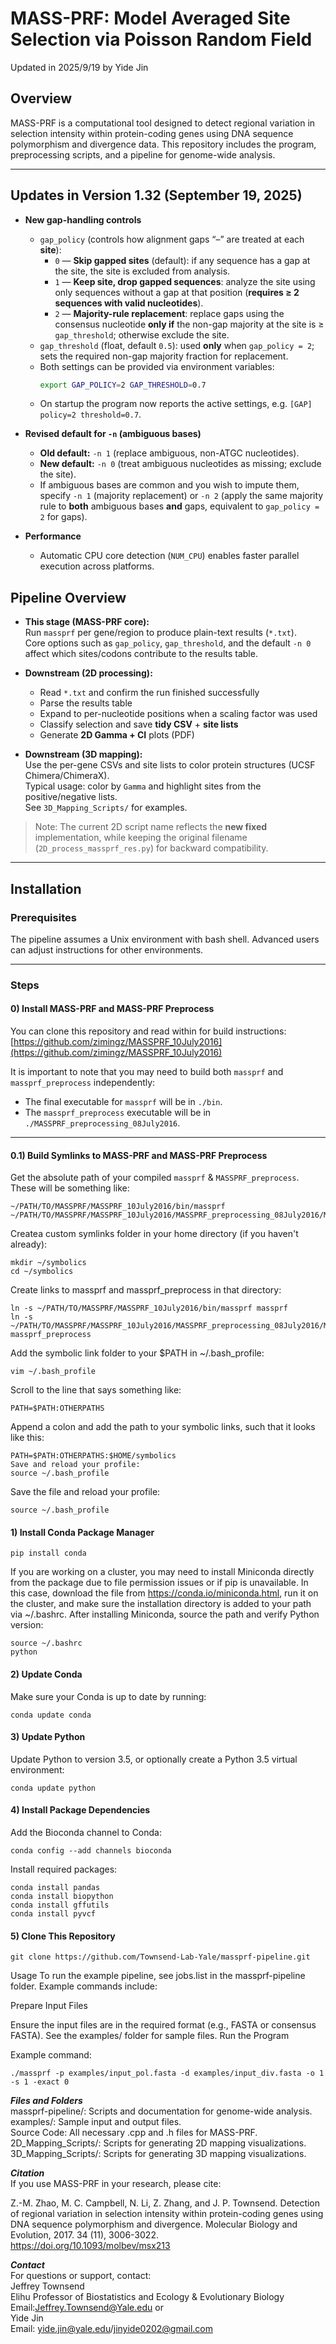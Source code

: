 # MASS-PRF: Model Averaged Site Selection via Poisson Random Field 
Updated in 2025/9/19 by Yide Jin

## Overview
MASS-PRF is a computational tool designed to detect regional variation in selection intensity within protein-coding genes using DNA sequence polymorphism and divergence data. This repository includes the program, preprocessing scripts, and a pipeline for genome-wide analysis.

---

## Updates in Version 1.32 (September 19, 2025)

- **New gap-handling controls**
  - `gap_policy` (controls how alignment gaps “–” are treated at each **site**):
    - `0` — **Skip gapped sites** (default): if any sequence has a gap at the site, the site is excluded from analysis.  
    - `1` — **Keep site, drop gapped sequences**: analyze the site using only sequences without a gap at that position (**requires ≥ 2 sequences with valid nucleotides**).  
    - `2` — **Majority-rule replacement**: replace gaps using the consensus nucleotide **only if** the non-gap majority at the site is ≥ `gap_threshold`; otherwise exclude the site.
  - `gap_threshold` (float, default `0.5`): used **only** when `gap_policy = 2`; sets the required non-gap majority fraction for replacement.
  - Both settings can be provided via environment variables:
    ```bash
    export GAP_POLICY=2 GAP_THRESHOLD=0.7
    ```
  - On startup the program now reports the active settings, e.g. `[GAP] policy=2 threshold=0.7`.

- **Revised default for `-n` (ambiguous bases)**
  - **Old default:** `-n 1` (replace ambiguous, non-ATGC nucleotides).  
  - **New default:** `-n 0` (treat ambiguous nucleotides as missing; exclude the site).  
  - If ambiguous bases are common and you wish to impute them, specify `-n 1` (majority replacement) or `-n 2` (apply the same majority rule to **both** ambiguous bases **and** gaps, equivalent to `gap_policy = 2` for gaps).

- **Performance**
  - Automatic CPU core detection (`NUM_CPU`) enables faster parallel execution across platforms.


## Pipeline Overview

- **This stage (MASS-PRF core):**  
  Run `massprf` per gene/region to produce plain-text results (`*.txt`).  
  Core options such as `gap_policy`, `gap_threshold`, and the default `-n 0` affect which sites/codons contribute to the results table.

- **Downstream (2D processing):**  
  - Read `*.txt` and confirm the run finished successfully  
  - Parse the results table  
  - Expand to per-nucleotide positions when a scaling factor was used  
  - Classify selection and save **tidy CSV** + **site lists**  
  - Generate **2D Gamma + CI** plots (PDF)

- **Downstream (3D mapping):**  
  Use the per-gene CSVs and site lists to color protein structures (UCSF Chimera/ChimeraX).  
  Typical usage: color by `Gamma` and highlight sites from the positive/negative lists.  
  See `3D_Mapping_Scripts/` for examples.

> Note: The current 2D script name reflects the **new fixed** implementation, while keeping the original filename (`2D_process_massprf_res.py`) for backward compatibility.
---

## Installation

### Prerequisites
The pipeline assumes a Unix environment with bash shell. Advanced users can adjust instructions for other environments.

---

### Steps

#### 0) Install MASS-PRF and MASS-PRF Preprocess
You can clone this repository and read within for build instructions:  
[https://github.com/zimingz/MASSPRF_10July2016](https://github.com/zimingz/MASSPRF_10July2016)

It is important to note that you may need to build both `massprf` and `massprf_preprocess` independently:
- The final executable for `massprf` will be in `./bin`.
- The `massprf_preprocess` executable will be in `./MASSPRF_preprocessing_08July2016`.

---

#### 0.1) Build Symlinks to MASS-PRF and MASS-PRF Preprocess
Get the absolute path of your compiled `massprf` & `MASSPRF_preprocess`. These will be something like:

```plaintext
~/PATH/TO/MASSPRF/MASSPRF_10July2016/bin/massprf
~/PATH/TO/MASSPRF/MASSPRF_10July2016/MASSPRF_preprocessing_08July2016/MASSPRF_preprocess
```
Createa custom symlinks folder in your home directory (if you haven't already):
```
mkdir ~/symbolics
cd ~/symbolics
```
Create links to massprf and massprf_preprocess in that directory:
```
ln -s ~/PATH/TO/MASSPRF/MASSPRF_10July2016/bin/massprf massprf
ln -s ~/PATH/TO/MASSPRF/MASSPRF_10July2016/MASSPRF_preprocessing_08July2016/MASSPRF_preprocess massprf_preprocess
```
Add the symbolic link folder to your $PATH in ~/.bash_profile:
```
vim ~/.bash_profile
```
Scroll to the line that says something like:
```
PATH=$PATH:OTHERPATHS
```
Append a colon and add the path to your symbolic links, such that it looks like this:
```
PATH=$PATH:OTHERPATHS:$HOME/symbolics
Save and reload your profile:
source ~/.bash_profile
```
Save the file and reload your profile:
```
source ~/.bash_profile
```
#### 1) Install Conda Package Manager
   ```
   pip install conda
   ```
If you are working on a cluster, you may need to install Miniconda directly from the package due to file permission issues or if pip is unavailable.
In this case, download the file from https://conda.io/miniconda.html, run it on the cluster, and make sure the installation directory is added to your path via ~/.bashrc.
After installing Miniconda, source the path and verify Python version:
```
source ~/.bashrc
python
```
#### 2) Update Conda
Make sure your Conda is up to date by running:
```
conda update conda
```
#### 3) Update Python
Update Python to version 3.5, or optionally create a Python 3.5 virtual environment:
```
conda update python
```
#### 4) Install Package Dependencies
Add the Bioconda channel to Conda:
```
conda config --add channels bioconda
```
Install required packages:
```
conda install pandas
conda install biopython
conda install gffutils
conda install pyvcf
```
#### 5) Clone This Repository
```
git clone https://github.com/Townsend-Lab-Yale/massprf-pipeline.git
```
Usage
To run the example pipeline, see jobs.list in the massprf-pipeline folder. Example commands include:

Prepare Input Files

Ensure the input files are in the required format (e.g., FASTA or consensus FASTA). See the examples/ folder for sample files.
Run the Program

Example command:
```
./massprf -p examples/input_pol.fasta -d examples/input_div.fasta -o 1 -s 1 -exact 0
```

***Files and Folders***<br>
massprf-pipeline/: Scripts and documentation for genome-wide analysis.<br>
examples/: Sample input and output files.<br>
Source Code: All necessary .cpp and .h files for MASS-PRF.<br>
2D_Mapping_Scripts/: Scripts for generating 2D mapping visualizations.<br>
3D_Mapping_Scripts/: Scripts for generating 3D mapping visualizations.

***Citation***<br>
If you use MASS-PRF in your research, please cite:

Z.-M. Zhao, M. C. Campbell, N. Li, Z. Zhang, and J. P. Townsend. Detection of regional variation in selection intensity within protein-coding genes using DNA sequence polymorphism and divergence. Molecular Biology and Evolution, 2017. 34 (11), 3006-3022.<br> 
https://doi.org/10.1093/molbev/msx213

***Contact***<br>
For questions or support, contact:<br> 
Jeffrey Townsend<br>
Elihu Professor of Biostatistics and Ecology & Evolutionary Biology<br>
Email:Jeffrey.Townsend@Yale.edu
or <br>
Yide Jin <br>
Email: yide.jin@yale.edu/jinyide0202@gmail.com
 
